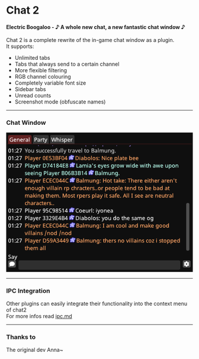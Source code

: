 ﻿# Chat 2
#### Electric Boogaloo - ♪ A whole new chat, a new fantastic chat window ♪

Chat 2 is a complete rewrite of the in-game chat window as a plugin.  
It supports:

- Unlimited tabs
- Tabs that always send to a certain channel
- More flexible filtering
- RGB channel colouring
- Completely variable font size
- Sidebar tabs
- Unread counts
- Screenshot mode (obfuscate names)

---

### Chat Window
![chatWindow.png](ChatTwo%2Fimages%2FchatWindow.png)

---

### IPC Integration
Other plugins can easily integrate their functionality into the context menu of chat2  
For more infos read [ipc.md](ipc.md)

---

### Thanks to
The original dev Anna~